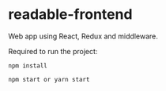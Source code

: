 # readable-frontend
Web app using React, Redux and middleware.

Required to run the project:
  
    npm install
  
    npm start or yarn start

